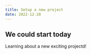```yaml
---
title: Setup a new project
date: 2022-12-20
---
```


## We could start today

Learning about a new exciting projectd!